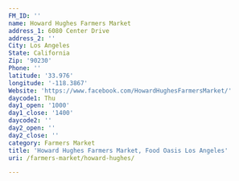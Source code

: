 ```yaml
---
FM_ID: ''
name: Howard Hughes Farmers Market
address_1: 6080 Center Drive
address_2: ''
City: Los Angeles
State: California
Zip: '90230'
Phone: ''
latitude: '33.976'
longitude: '-118.3867'
Website: 'https://www.facebook.com/HowardHughesFarmersMarket/'
daycode1: Thu
day1_open: '1000'
day1_close: '1400'
daycode2: ''
day2_open: ''
day2_close: ''
category: Farmers Market
title: 'Howard Hughes Farmers Market, Food Oasis Los Angeles'
uri: /farmers-market/howard-hughes/

---
```

